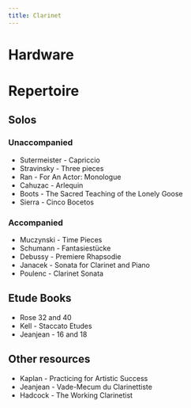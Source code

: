 ```yaml
---
title: Clarinet
---
```

# Hardware

# Repertoire
## Solos
### Unaccompanied
- Sutermeister - Capriccio
- Stravinsky - Three pieces
- Ran - For An Actor: Monologue
- Cahuzac - Arlequin
- Boots - The Sacred Teaching of the Lonely Goose
- Sierra - Cinco Bocetos
### Accompanied
- Muczynski - Time Pieces
- Schumann - Fantasiestücke
- Debussy - Premiere Rhapsodie
- Janacek - Sonata for Clarinet and Piano
- Poulenc - Clarinet Sonata
## Etude Books
- Rose 32 and 40
- Kell - Staccato Etudes
- Jeanjean - 16 and 18
## Other resources
- Kaplan - Practicing for Artistic Success
- Jeanjean - Vade-Mecum du Clarinettiste
- Hadcock - The Working Clarinetist